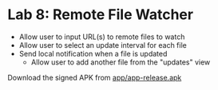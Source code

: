 # Lab 8: Remote File Watcher

* Allow user to input URL(s) to remote files to watch
* Allow user to select an update interval for each file
* Send local notification when a file is updated
  * Allow user to add another file from the "updates" view

Download the signed APK from [app/app-release.apk](https://github.com/samuelcouch/cis-3515/blob/master/lab-8/app/app-release.apk)
